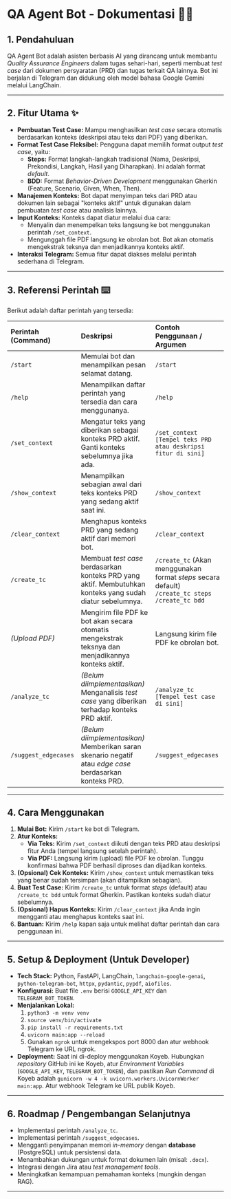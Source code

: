 # QA Agent Bot - Dokumentasi 🤖📝

## 1. Pendahuluan

QA Agent Bot adalah asisten berbasis AI yang dirancang untuk membantu *Quality Assurance Engineers* dalam tugas sehari-hari, seperti membuat *test case* dari dokumen persyaratan (PRD) dan tugas terkait QA lainnya. Bot ini berjalan di Telegram dan didukung oleh model bahasa Google Gemini melalui LangChain.

---

## 2. Fitur Utama ✨

* **Pembuatan Test Case:** Mampu menghasilkan *test case* secara otomatis berdasarkan konteks (deskripsi atau teks dari PDF) yang diberikan.
* **Format Test Case Fleksibel:** Pengguna dapat memilih format output *test case*, yaitu:
    * **Steps:** Format langkah-langkah tradisional (Nama, Deskripsi, Prekondisi, Langkah, Hasil yang Diharapkan). Ini adalah format *default*.
    * **BDD:** Format *Behavior-Driven Development* menggunakan Gherkin (Feature, Scenario, Given, When, Then).
* **Manajemen Konteks:** Bot dapat menyimpan teks dari PRD atau dokumen lain sebagai "konteks aktif" untuk digunakan dalam pembuatan *test case* atau analisis lainnya.
* **Input Konteks:** Konteks dapat diatur melalui dua cara:
    * Menyalin dan menempelkan teks langsung ke bot menggunakan perintah `/set_context`.
    * Mengunggah file PDF langsung ke obrolan bot. Bot akan otomatis mengekstrak teksnya dan menjadikannya konteks aktif.
* **Interaksi Telegram:** Semua fitur dapat diakses melalui perintah sederhana di Telegram.

---

## 3. Referensi Perintah ⌨️

Berikut adalah daftar perintah yang tersedia:

| Perintah (Command)   | Deskripsi                                                                                                | Contoh Penggunaan / Argumen                                                                 |
| :------------------- | :------------------------------------------------------------------------------------------------------- | :------------------------------------------------------------------------------------------ |
| `/start`             | Memulai bot dan menampilkan pesan selamat datang.                                                        | `/start`                                                                                    |
| `/help`              | Menampilkan daftar perintah yang tersedia dan cara menggunanya.                                             | `/help`                                                                                     |
| `/set_context`       | Mengatur teks yang diberikan sebagai konteks PRD aktif. Ganti konteks sebelumnya jika ada.               | `/set_context [Tempel teks PRD atau deskripsi fitur di sini]`                               |
| `/show_context`      | Menampilkan sebagian awal dari teks konteks PRD yang sedang aktif saat ini.                               | `/show_context`                                                                             |
| `/clear_context`     | Menghapus konteks PRD yang sedang aktif dari memori bot.                                                  | `/clear_context`                                                                            |
| `/create_tc`         | Membuat *test case* berdasarkan konteks PRD yang aktif. Membutuhkan konteks yang sudah diatur sebelumnya. | `/create_tc` (Akan menggunakan format *steps* secara default)<br>`/create_tc steps`<br>`/create_tc bdd` |
| *(Upload PDF)* | Mengirim file PDF ke bot akan secara otomatis mengekstrak teksnya dan menjadikannya konteks aktif.        | Langsung kirim file PDF ke obrolan bot.                                                     |
| `/analyze_tc`        | *(Belum diimplementasikan)* Menganalisis *test case* yang diberikan terhadap konteks PRD aktif.           | `/analyze_tc [Tempel test case di sini]`                                                    |
| `/suggest_edgecases` | *(Belum diimplementasikan)* Memberikan saran skenario negatif atau *edge case* berdasarkan konteks PRD. | `/suggest_edgecases`                                                                        |

---

## 4. Cara Menggunakan

1.  **Mulai Bot:** Kirim `/start` ke bot di Telegram.
2.  **Atur Konteks:**
    * **Via Teks:** Kirim `/set_context` diikuti dengan teks PRD atau deskripsi fitur Anda (tempel langsung setelah perintah).
    * **Via PDF:** Langsung kirim (upload) file PDF ke obrolan. Tunggu konfirmasi bahwa PDF berhasil diproses dan dijadikan konteks.
3.  **(Opsional) Cek Konteks:** Kirim `/show_context` untuk memastikan teks yang benar sudah tersimpan (akan ditampilkan sebagian).
4.  **Buat Test Case:** Kirim `/create_tc` untuk format *steps* (default) atau `/create_tc bdd` untuk format Gherkin. Pastikan konteks sudah diatur sebelumnya.
5.  **(Opsional) Hapus Konteks:** Kirim `/clear_context` jika Anda ingin mengganti atau menghapus konteks saat ini.
6.  **Bantuan:** Kirim `/help` kapan saja untuk melihat daftar perintah dan cara penggunaan ini.

---

## 5. Setup & Deployment (Untuk Developer)

* **Tech Stack:** Python, FastAPI, LangChain, `langchain-google-genai`, `python-telegram-bot`, `httpx`, `pydantic`, `pypdf`, `aiofiles`.
* **Konfigurasi:** Buat file `.env` berisi `GOOGLE_API_KEY` dan `TELEGRAM_BOT_TOKEN`.
* **Menjalankan Lokal:**
    1.  `python3 -m venv venv`
    2.  `source venv/bin/activate`
    3.  `pip install -r requirements.txt`
    4.  `uvicorn main:app --reload`
    5.  Gunakan `ngrok` untuk mengekspos port 8000 dan atur webhook Telegram ke URL ngrok.
* **Deployment:** Saat ini di-deploy menggunakan Koyeb. Hubungkan *repository* GitHub ini ke Koyeb, atur *Environment Variables* (`GOOGLE_API_KEY`, `TELEGRAM_BOT_TOKEN`), dan pastikan *Run Command* di Koyeb adalah `gunicorn -w 4 -k uvicorn.workers.UvicornWorker main:app`. Atur webhook Telegram ke URL publik Koyeb.

---

## 6. Roadmap / Pengembangan Selanjutnya

* Implementasi perintah `/analyze_tc`.
* Implementasi perintah `/suggest_edgecases`.
* Mengganti penyimpanan memori *in-memory* dengan **database** (PostgreSQL) untuk persistensi data.
* Menambahkan dukungan untuk format dokumen lain (misal: `.docx`).
* Integrasi dengan Jira atau *test management tools*.
* Meningkatkan kemampuan pemahaman konteks (mungkin dengan RAG).

---